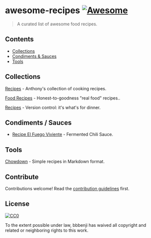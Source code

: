 # awesome-recipes [![Awesome](https://awesome.re/badge.svg)](https://awesome.re)

> A curated list of awesome food recipes.


## Contents

- [Collections](#collections)
- [Condiments & Sauces](#condiments--sauces)
- [Tools](#tools)


## Collections

[Recipes](https://github.com/panozzaj/recipes) - Anthony's collection of cooking recipes.

[Food Recipes](https://github.com/obfuscurity/food-recipes) - Honest-to-goodness "real food" recipes..

[Recipes](https://github.com/dolph/recipes) - Version control: it's what's for dinner.


## Condiments / Sauces

- [Recipe El Fuego Viviente](https://github.com/aweijnitz/recipe-el_fuego_viviente) - Fermented Chili Sauce.


## Tools

[Chowdown](https://github.com/clarklab/chowdown) - Simple recipes in Markdown format.

## Contribute

Contributions welcome! Read the [contribution guidelines](contributing.md) first.


## License

[![CC0](http://mirrors.creativecommons.org/presskit/buttons/88x31/svg/cc-zero.svg)](http://creativecommons.org/publicdomain/zero/1.0)

To the extent possible under law, bbbenji has waived all copyright and related or neighboring rights to this work.